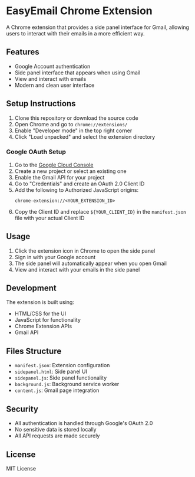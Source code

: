 # EasyEmail Chrome Extension

A Chrome extension that provides a side panel interface for Gmail, allowing users to interact with their emails in a more efficient way.

## Features

- Google Account authentication
- Side panel interface that appears when using Gmail
- View and interact with emails
- Modern and clean user interface

## Setup Instructions

1. Clone this repository or download the source code
2. Open Chrome and go to `chrome://extensions/`
3. Enable "Developer mode" in the top right corner
4. Click "Load unpacked" and select the extension directory

### Google OAuth Setup

1. Go to the [Google Cloud Console](https://console.cloud.google.com/)
2. Create a new project or select an existing one
3. Enable the Gmail API for your project
4. Go to "Credentials" and create an OAuth 2.0 Client ID
5. Add the following to Authorized JavaScript origins:
   ```
   chrome-extension://<YOUR_EXTENSION_ID>
   ```
6. Copy the Client ID and replace `${YOUR_CLIENT_ID}` in the `manifest.json` file with your actual Client ID

## Usage

1. Click the extension icon in Chrome to open the side panel
2. Sign in with your Google account
3. The side panel will automatically appear when you open Gmail
4. View and interact with your emails in the side panel

## Development

The extension is built using:
- HTML/CSS for the UI
- JavaScript for functionality
- Chrome Extension APIs
- Gmail API

## Files Structure

- `manifest.json`: Extension configuration
- `sidepanel.html`: Side panel UI
- `sidepanel.js`: Side panel functionality
- `background.js`: Background service worker
- `content.js`: Gmail page integration

## Security

- All authentication is handled through Google's OAuth 2.0
- No sensitive data is stored locally
- All API requests are made securely

## License

MIT License 